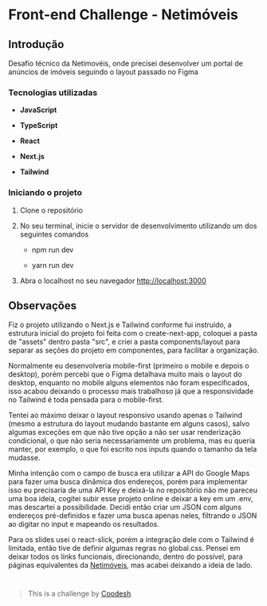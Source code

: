 
# Front-end Challenge - Netimóveis



## Introdução



Desafio técnico da Netimovéis, onde precisei desenvolver um portal de anúncios de imóveis seguindo o layout passado no Figma



### Tecnologias utilizadas

-  **JavaScript**

-  **TypeScript**

-  **React**

-  **Next.js**

-  **Tailwind**



### Iniciando o projeto



1. Clone o repositório

2. No seu terminal, inicie o servidor de desenvolvimento utilizando um dos seguintes comandos

	* npm run dev

	* yarn run dev

3. Abra o localhost no seu navegador [http://localhost:3000](http://localhost:3000)




## Observações

Fiz o projeto utilizando o Next.js e Tailwind conforme fui instruído, a estrutura inicial do projeto foi feita com o create-next-app, coloquei a pasta de "assets" dentro pasta "src", e criei a pasta components/layout para separar as seções do projeto em componentes, para facilitar a organização.

Normalmente eu desenvolveria mobile-first (primeiro o mobile e depois o desktop), porém percebi que o Figma detalhava muito mais o layout do desktop, enquanto no mobile alguns elementos não foram especificados, isso acabou deixando o processo mais trabalhoso já que a responsividade no Tailwind é toda pensada para o mobile-first.

Tentei ao máximo deixar o layout responsivo usando apenas o Tailwind (mesmo a estrutura do layout mudando bastante em alguns casos), salvo algumas exceções em que não tive opção a não ser usar renderização condicional, o que não seria necessariamente um problema, mas eu queria manter, por exemplo, o que foi escrito nos inputs quando o tamanho da tela mudasse.

Minha intenção com o campo de busca era utilizar a API do Google Maps para fazer uma busca dinâmica dos endereços, porém para implementar isso eu precisaria de uma API Key e deixá-la no repositório não me pareceu uma boa ideia, cogitei subir esse projeto online e deixar a key em um .env, mas descartei a possibilidade. Decidi então criar um JSON com alguns endereços pré-definidos e fazer uma busca apenas neles, filtrando o JSON ao digitar no input e mapeando os resultados.

Para os slides usei o react-slick, porém a integração dele com o Tailwind é limitada, então tive de definir algumas regras no global.css. Pensei em deixar todos os links funcionais, direcionando, dentro do possível, para páginas equivalentes da [Netimóveis](https://www.netimoveis.com), mas acabei deixando a ideia de lado.

#



>This is a challenge by [Coodesh](https://www.coodesh.com/)